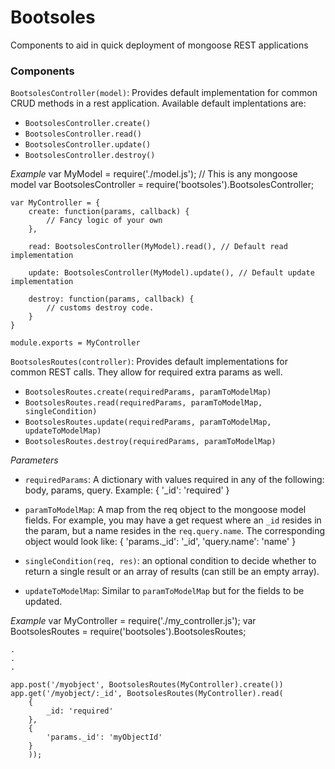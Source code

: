 # Bootsoles

Components to aid in quick deployment of mongoose REST applications

### Components

`BootsolesController(model)`: Provides default implementation for common CRUD methods in a rest application.  Available default implentations are:

- `BootsolesController.create()`
- `BootsolesController.read()`
- `BootsolesController.update()`
- `BootsolesController.destroy()`

*Example*
    var MyModel = require('./model.js'); // This is any mongoose model
    var BootsolesController = require('bootsoles').BootsolesController;

    var MyController = {
    	create: function(params, callback) {
    		// Fancy logic of your own
    	},

    	read: BootsolesController(MyModel).read(), // Default read implementation

    	update: BootsolesController(MyModel).update(), // Default update implementation

    	destroy: function(params, callback) {
    		// customs destroy code.
    	}
    }

    module.exports = MyController



`BootsolesRoutes(controller)`: Provides default implementations for common REST calls.  They allow for required extra params as well.

- `BootsolesRoutes.create(requiredParams, paramToModelMap)`
- `BootsolesRoutes.read(requiredParams, paramToModelMap, singleCondition)`
- `BootsolesRoutes.update(requiredParams, paramToModelMap, updateToModelMap)`
- `BootsolesRoutes.destroy(requiredParams, paramToModelMap)`

*Parameters*
- `requiredParams`: A dictionary with values required in any of the following: body, params, query.  Example:
    {
      '_id': 'required'
    }

- `paramToModelMap`: A map from the req object to the mongoose model fields.  For example, you may have a get request where an `_id` resides in the param, but a name resides in the `req.query.name`.  The corresponding object would look like:
    {
      'params._id': '_id',
      'query.name': 'name'
    }

- `singleCondition(req, res)`: an optional condition to decide whether to return a single result or an array of results (can still be an empty array).

- `updateToModelMap`: Similar to `paramToModelMap` but for the fields to be updated.

*Example*
    var MyController = require('./my_controller.js');
    var BootsolesRoutes = require('bootsoles').BootsolesRoutes;

    .
    .
    .

    app.post('/myobject', BootsolesRoutes(MyController).create())
    app.get('/myobject/:_id', BootsolesRoutes(MyController).read(
    	{
    		_id: 'required'
    	},
    	{
    		'params._id': 'myObjectId'
    	}
    	));

